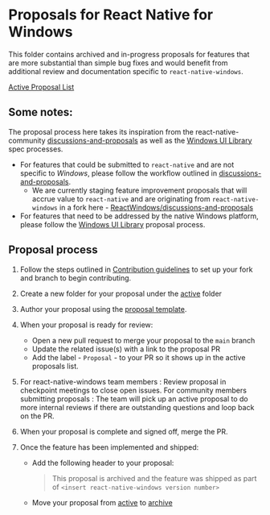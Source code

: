 # Proposals for React Native for Windows

This folder contains archived and in-progress proposals for features that are more substantial than simple bug fixes and would benefit from additional review and documentation specific to `react-native-windows`. 

[Active Proposal List](https://github.com/microsoft/react-native-windows/pulls?q=is%3Aopen+is%3Apr+label%3AProposal)

## Some notes:
The proposal process here takes its inspiration from the react-native-community [discussions-and-proposals](https://github.com/react-native-community/discussions-and-proposals) as well as the [Windows UI Library](https://github.com/microsoft/microsoft-ui-xaml-specs) spec processes.

- For features that could be submitted to `react-native` and are not specific to _Windows_, please follow the workflow outlined in [discussions-and-proposals](https://github.com/react-native-community/discussions-and-proposals). 
   - We are currently staging feature improvement proposals that will accrue value to `react-native` and are originating from `react-native-windows` in a fork here - [ReactWindows/discussions-and-proposals](https://github.com/ReactWindows/discussions-and-proposals)
- For features that need to be addressed by the native Windows platform, please follow the [Windows UI Library](https://github.com/microsoft/microsoft-ui-xaml-specs) proposal process.

## Proposal process

1. Follow the steps outlined in [Contribution guidelines](../../docs/contributing.md) to set up your fork and branch to begin contributing.

2. Create a new folder for your proposal under the [active](active/readme.md) folder

3. Author your proposal using the [proposal template](https://github.com/react-native-community/discussions-and-proposals/blob/master/proposals/0000-template.md).  

4. When your proposal is ready for review:
   * Open a new pull request to merge your proposal to the ```main``` branch
   * Update the related issue(s) with a link to the proposal PR
   * Add the label - `Proposal` - to your PR so it shows up in the active proposals list.

5. For react-native-windows team members : Review proposal in checkpoint meetings to close open issues. 
   For community members submitting proposals : The team will pick up an active proposal to do more internal reviews if there are outstanding questions and loop back on the PR.

6. When your proposal is complete and signed off, merge the PR.

7. Once the feature has been implemented and shipped:
   * Add the following header to your proposal:
     > This proposal is archived and the feature was shipped as part of `<insert react-native-windows version number>`
   * Move your proposal from [active](active/readme.md) to [archive](archive/readme.md)